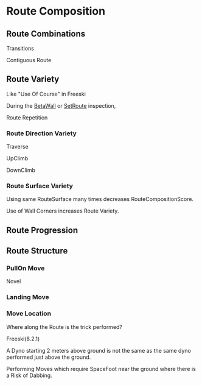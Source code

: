 # <route>Route</route> Composition

## <route>Route</route> Combinations

Transitions

Contiguous Route

## <route>Route</route> Variety

Like "Use Of Course" in Freeski

During the [BetaWall]() or [SetRoute](/reference/Glossary#SetRoute) inspection, 

Route Repetition

### <route>Route</route> Direction Variety

Traverse

UpClimb

DownClimb



### <route>Route</route> Surface Variety 

Using same RouteSurface many times decreases RouteCompositionScore.

Use of Wall Corners increases <route>Route</route> Variety.



## <route>Route</route> Progression


## <route>Route</route> Structure

### PullOn Move

Novel 

### Landing Move

### Move Location

Where along the <route>Route</route> is the trick performed?

Freeski(8.2.1)

A Dyno starting 2 meters above ground is not the same as the same dyno performed just above the ground.

Performing Moves which require SpaceFoot near the ground where there is a Risk of Dabbing.